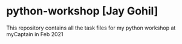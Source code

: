 # python-workshop [Jay Gohil]
This repository contains all the task files for my python workshop at myCaptain in Feb 2021
